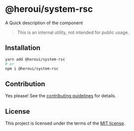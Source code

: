 # @heroui/system-rsc

A Quick description of the component

> This is an internal utility, not intended for public usage.

## Installation

```sh
yarn add @heroui/system-rsc
# or
npm i @heroui/system-rsc
```

## Contribution

Yes please! See the
[contributing guidelines](https://github.com/nextui-org/nextui/blob/master/CONTRIBUTING.md)
for details.

## License

This project is licensed under the terms of the
[MIT license](https://github.com/nextui-org/nextui/blob/master/LICENSE).
